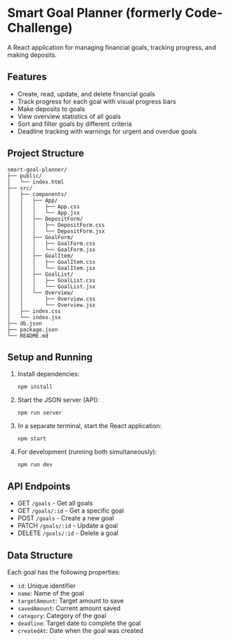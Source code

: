 # Smart Goal Planner (formerly Code-Challenge)

A React application for managing financial goals, tracking progress, and making deposits.

## Features

- Create, read, update, and delete financial goals
- Track progress for each goal with visual progress bars
- Make deposits to goals
- View overview statistics of all goals
- Sort and filter goals by different criteria
- Deadline tracking with warnings for urgent and overdue goals

## Project Structure

```
smart-goal-planner/
├── public/
│   └── index.html
├── src/
│   ├── components/
│   │   ├── App/
│   │   │   ├── App.css
│   │   │   └── App.jsx
│   │   ├── DepositForm/
│   │   │   ├── DepositForm.css
│   │   │   └── DepositForm.jsx
│   │   ├── GoalForm/
│   │   │   ├── GoalForm.css
│   │   │   └── GoalForm.jsx
│   │   ├── GoalItem/
│   │   │   ├── GoalItem.css
│   │   │   └── GoalItem.jsx
│   │   ├── GoalList/
│   │   │   ├── GoalList.css
│   │   │   └── GoalList.jsx
│   │   └── Overview/
│   │       ├── Overview.css
│   │       └── Overview.jsx
│   ├── index.css
│   └── index.jsx
├── db.json
├── package.json
└── README.md
```

## Setup and Running

1. Install dependencies:
   ```
   npm install
   ```

2. Start the JSON server (API):
   ```
   npm run server
   ```

3. In a separate terminal, start the React application:
   ```
   npm start
   ```

4. For development (running both simultaneously):
   ```
   npm run dev
   ```

## API Endpoints

- GET `/goals` - Get all goals
- GET `/goals/:id` - Get a specific goal
- POST `/goals` - Create a new goal
- PATCH `/goals/:id` - Update a goal
- DELETE `/goals/:id` - Delete a goal

## Data Structure

Each goal has the following properties:

- `id`: Unique identifier
- `name`: Name of the goal
- `targetAmount`: Target amount to save
- `savedAmount`: Current amount saved
- `category`: Category of the goal
- `deadline`: Target date to complete the goal
- `createdAt`: Date when the goal was created